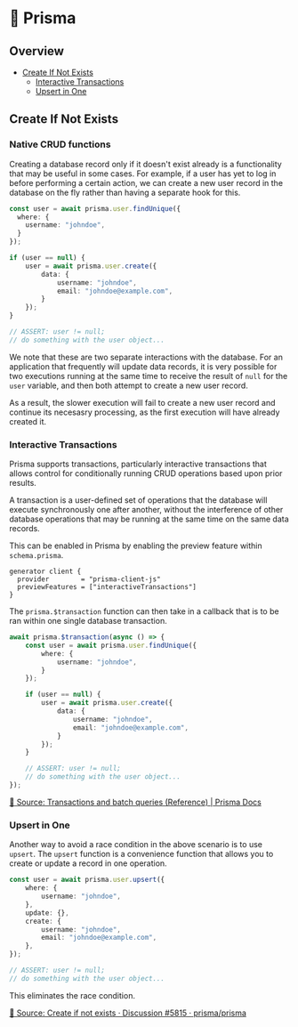 # 💎 Prisma

## Overview
- [Create If Not Exists](#create-if-not-exists)
    - [Interactive Transactions](#interactive-transactions)
    - [Upsert in One](#upsert-in-one)


## Create If Not Exists

### Native CRUD functions
Creating a database record only if it doesn't exist already is a functionality that may be useful in some cases. For example, if a user has yet to log in before performing a certain action, we can create a new user record in the database on the fly rather than having a separate hook for this.

```typescript
const user = await prisma.user.findUnique({
  where: {
    username: "johndoe",
  }
});

if (user == null) {
    user = await prisma.user.create({
        data: {
            username: "johndoe",
            email: "johndoe@example.com",
        }
    });
}

// ASSERT: user != null;
// do something with the user object...
```

We note that these are two separate interactions with the database. For an application that frequently will update data records, it is very possible for two executions running at the same time to receive the result of `null` for the `user` variable, and then both attempt to create a new user record.

As a result, the slower execution will fail to create a new user record and continue its necesasry processing, as the first execution will have already created it.

### Interactive Transactions
Prisma supports transactions, particularly interactive transactions that allows control for conditionally running CRUD operations based upon prior results.

A transaction is a user-defined set of operations that the database will execute synchronously one after another, without the interference of other database operations that may be running at the same time on the same data records.

This can be enabled in Prisma by enabling the preview feature within `schema.prisma`.

```
generator client {
  provider        = "prisma-client-js"
  previewFeatures = ["interactiveTransactions"]
}
```

The `prisma.$transaction` function can then take in a callback that is to be ran within one single database transaction.
```typescript
await prisma.$transaction(async () => {
    const user = await prisma.user.findUnique({
        where: {
            username: "johndoe",
        }
    });

    if (user == null) {
        user = await prisma.user.create({
            data: {
                username: "johndoe",
                email: "johndoe@example.com",
            }
        });
    }

    // ASSERT: user != null;
    // do something with the user object...
});
```

[🔗 Source: Transactions and batch queries (Reference) | Prisma Docs](https://www.prisma.io/docs/concepts/components/prisma-client/transactions#interactive-transactions-in-preview)

### Upsert in One
Another way to avoid a race condition in the above scenario is to use `upsert`. The `upsert` function is a convenience function that allows you to create or update a record in one operation.

```typescript
const user = await prisma.user.upsert({
    where: {
        username: "johndoe",
    },
    update: {},
    create: {
        username: "johndoe",
        email: "johndoe@example.com",
    },
});

// ASSERT: user != null;
// do something with the user object...
```

This eliminates the race condition.

[🔗 Source: Create if not exists · Discussion #5815 · prisma/prisma](https://github.com/prisma/prisma/discussions/5815#discussioncomment-404334)